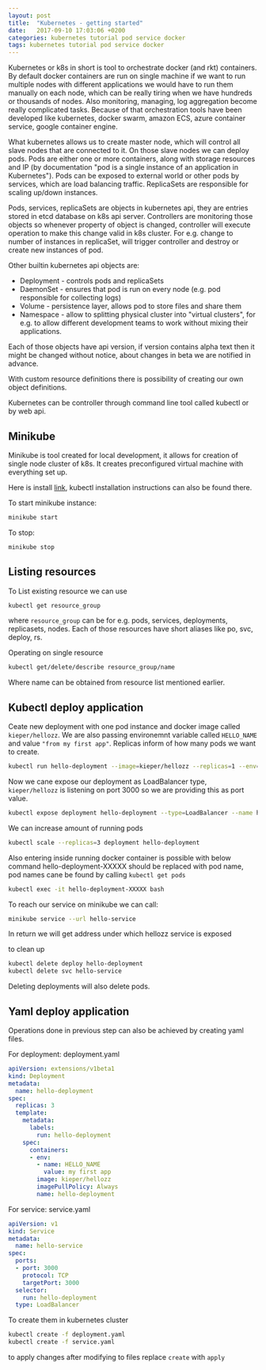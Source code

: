 ```yaml
---
layout: post
title:  "Kubernetes - getting started"
date:   2017-09-10 17:03:06 +0200
categories: kubernetes tutorial pod service docker
tags: kubernetes tutorial pod service docker
---
```


Kubernetes or k8s in short is tool to orchestrate docker (and rkt) containers. By default docker containers are run on single machine if we want to run multiple nodes with different applications we would have to run them manually on each node, which can be really tiring when we have hundreds or thousands of nodes. Also monitoring, managing, log aggregation become really complicated tasks. Because of that orchestration tools have been developed like kubernetes, docker swarm, amazon ECS, azure container service, google container engine.  

What kubernetes allows us to create master node, which will control all slave nodes that are connected to it. On those slave nodes we can deploy pods. Pods are either one or more containers, along with storage resources and IP (by documentation "pod is a single instance of an application in Kubernetes"). Pods can be exposed to external world or other pods by services, which are load balancing traffic. ReplicaSets are responsible for scaling up/down instances. 

Pods, services, replicaSets are objects in kubernetes api, they are entries stored in etcd database on k8s api server. Controllers are monitoring those objects so whenever property of object is changed, controller will execute operation to make this change valid in k8s cluster. For e.g. change to number of instances in replicaSet, will trigger controller and destroy or create new instances of pod.

Other builtin kubernetes api objects are:
- Deployment - controls pods and replicaSets
- DaemonSet - ensures that pod is run on every node (e.g. pod responsible for collecting logs)
- Volume - persistence layer, allows pod to store files and share them
- Namespace - allow to splitting physical cluster into "virtual clusters", for e.g. to allow different development teams to work without mixing their applications.

Each of those objects have api version, if version contains alpha text then it might be changed without notice, about changes in beta we are notified in advance.

With custom resource definitions there is possibility of creating our own object definitions.

Kubernetes can be controller through command line tool called kubectl or by web api. 

## Minikube
Minikube is tool created for local development, it allows for creation of single node cluster of k8s. It creates preconfigured virtual machine with everything set up.

Here is install [link](https://kubernetes.io/docs/tasks/tools/install-minikube/), kubectl installation instructions can also be found there.

To start minikube instance:
```bash
minikube start
```

To stop:
```bash
minikube stop
```

## Listing resources

To List existing resource we can use
```bash
kubectl get resource_group
```

where ```resource_group``` can be for e.g. pods, services, deployments, replicasets, nodes.
Each of those resources have short aliases like po, svc, deploy, rs.

Operating on single resource
```bash
kubectl get/delete/describe resource_group/name
```

Where name can be obtained from resource list mentioned earlier.

## Kubectl deploy application

Ceate new deployment with one pod instance and docker image called ```kieper/hellozz```.
We are also passing environemnt variable called ```HELLO_NAME``` and value ```"from my first app"```.
Replicas inform of how many pods we want to create.

```bash
kubectl run hello-deployment --image=kieper/hellozz --replicas=1 --env="HELLO_NAME=from my first app" 
```

Now we cane expose our deployment as LoadBalancer type, ```kieper/hellozz``` is listening on port 3000
so we are providing this as port value. 
```bash
kubectl expose deployment hello-deployment --type=LoadBalancer --name hello-service --port=3000
```

We can increase amount of running pods
```bash
kubectl scale --replicas=3 deployment hello-deployment
```

Also entering inside running docker container is possible with below command
hello-deployment-XXXXX should be replaced with pod name, pod names cane be found by calling ```kubectl get pods```

```bash
kubectl exec -it hello-deployment-XXXXX bash
```

To reach our service on minikube we can call:
```bash
minikube service --url hello-service
```

In return we will get address under which hellozz service is exposed

to clean up
```bash
kubectl delete deploy hello-deployment
kubectl delete svc hello-service
```

Deleting deployments will also delete pods.

## Yaml deploy application

Operations done in previous step can also be achieved by creating yaml files.

For deployment: deployment.yaml
```yaml
apiVersion: extensions/v1beta1
kind: Deployment
metadata:
  name: hello-deployment
spec:
  replicas: 3
  template:
    metadata:
      labels:
        run: hello-deployment
    spec:
      containers:
      - env:
        - name: HELLO_NAME
          value: my first app
        image: kieper/hellozz
        imagePullPolicy: Always
        name: hello-deployment
```

For service: service.yaml
```yaml
apiVersion: v1
kind: Service
metadata:
  name: hello-service
spec:
  ports:
  - port: 3000
    protocol: TCP
    targetPort: 3000
  selector:
    run: hello-deployment
  type: LoadBalancer
```

To create them in kubernetes cluster
```bash
kubectl create -f deployment.yaml
kubectl create -f service.yaml
```

to apply changes after modifying to files replace ```create``` with ```apply```
